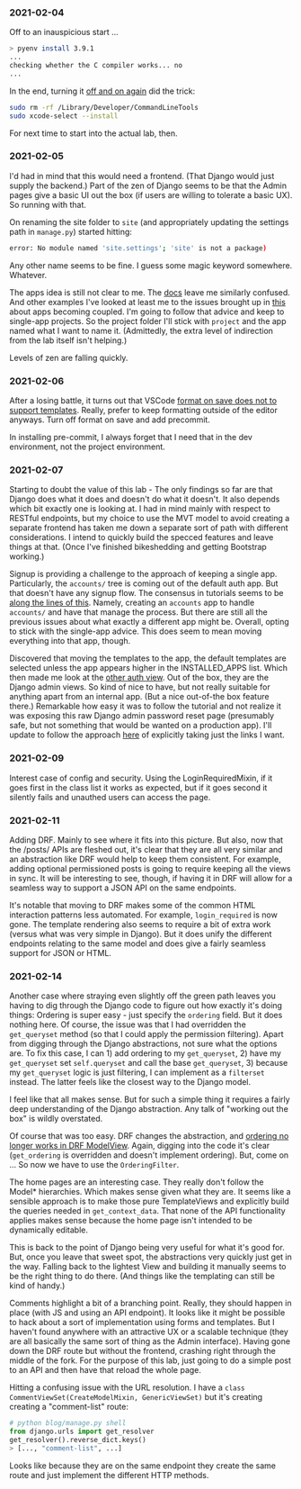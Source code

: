 ### 2021-02-04

Off to an inauspicious start ...

```sh
> pyenv install 3.9.1
...
checking whether the C compiler works... no
...
```

In the end, turning it [off and on again](https://stackoverflow.com/a/64838849/11495734)
did the trick:

```sh
sudo rm -rf /Library/Developer/CommandLineTools
sudo xcode-select --install
```

For next time to start into the actual lab, then.

### 2021-02-05

I'd had in mind that this would need a frontend. (That Django would just supply the backend.) Part of the zen of Django seems to be that the Admin pages give a basic UI out the box (if users are willing to tolerate a basic UX). So running with that.

On renaming the site folder to `site` (and appropriately updating the settings path in `manage.py`) started hitting:

```sh
error: No module named 'site.settings'; 'site' is not a package)
```

Any other name seems to be fine. I guess some magic keyword somewhere. Whatever.

The apps idea is still not clear to me. The [docs](https://docs.djangoproject.com/en/3.1/intro/tutorial01/#creating-the-polls-app) leave me similarly confused. And other examples I've looked at least me to the issues brought up in [this](https://medium.com/@DoorDash/tips-for-building-high-quality-django-apps-at-scale-a5a25917b2b5) about apps becoming coupled. I'm going to follow that advice and keep to single-app projects. So the project folder I'll stick with `project` and the app named what I want to name it. (Admittedly, the extra level of indirection from the lab itself isn't helping.)

Levels of zen are falling quickly.

### 2021-02-06

After a losing battle, it turns out that VSCode [format on save does not to support templates](https://forum.djangoproject.com/t/automatic-formatting-of-django-templates/341). Really, prefer to keep formatting outside of the editor anyways. Turn off format on save and add precommit.

In installing pre-commit, I always forget that I need that in the dev environment, not the project environment.

### 2021-02-07

Starting to doubt the value of this lab - The only findings so far are that Django does what it does and doesn't do what it doesn't. It also depends which bit exactly one is looking at. I had in mind mainly with respect to RESTful endpoints, but my choice to use the MVT model to avoid creating a separate frontend has taken me down a separate sort of path with different considerations. I intend to quickly build the specced features and leave things at that. (Once I've finished bikeshedding and getting Bootstrap working.)

Signup is providing a challenge to the approach of keeping a single app. Particularly, the `accounts/` tree is coming out of the default auth app. But that doesn't have any signup flow. The consensus in tutorials seems to be [along the lines of this](https://levelup.gitconnected.com/how-to-implement-login-logout-and-registration-with-djangos-user-model-59442164db73). Namely, creating an `accounts` app to handle `accounts/` and have that manage the process. But there are still all the previous issues about what exactly a different app might be. Overall, opting to stick with the single-app advice. This does seem to mean moving everything into that app, though.

Discovered that moving the templates to the app, the default templates are selected unless the app appears higher in the INSTALLED_APPS list. Which then made me look at the [other auth view](https://docs.djangoproject.com/en/3.1/topics/auth/default/#module-django.contrib.auth.views). Out of the box, they are the Django admin views. So kind of nice to have, but not really suitable for anything apart from an internal app. (But a nice out-of-the box feature there.) Remarkable how easy it was to follow the tutorial and not realize it was exposing this raw Django admin password reset page (presumably safe, but not something that would be wanted on a production app). I'll update to follow the approach [here](https://stackoverflow.com/questions/35153108/why-is-logged-out-html-not-overriding-in-django-registration) of explicitly taking just the links I want.


### 2021-02-09

Interest case of config and security. Using the LoginRequiredMixin, if it goes first in the class list it works as expected, but if it goes second it silently fails and unauthed users can access the page.


### 2021-02-11

Adding DRF. Mainly to see where it fits into this picture. But also, now that the /posts/ APIs are fleshed out, it's clear that they are all very similar and an abstraction like DRF would help to keep them consistent. For example, adding optional permissioned posts is going to require keeping all the views in sync. It will be interesting to see, though, if having it in DRF will allow for a seamless way to support a JSON API on the same endpoints.

It's notable that moving to DRF makes some of the common HTML interaction patterns less automated. For example, `login_required` is now gone. The template rendering also seems to require a bit of extra work (versus what was very simple in Django). But it does unify the different endpoints relating to the same model and does give a fairly seamless support for JSON or HTML.

### 2021-02-14

Another case where straying even slightly off the green path leaves you having to dig through the Django code to figure out how exactly it's doing things: Ordering is super easy - just specify the `ordering` field. But it does nothing here. Of course, the issue was that I had overridden the `get_queryset` method (so that I could apply the permission filtering). Apart from digging through the Django abstractions, not sure what the options are. To fix this case, I can 1) add ordering to my `get_queryset`, 2) have my `get_queryset` set `self.queryset` and call the base `get_queryset`, 3) because my `get_queryset` logic is just filtering, I can implement as a `filterset` instead. The latter feels like the closest way to the Django model.

I feel like that all makes sense. But for such a simple thing it requires a fairly deep understanding of the Django abstraction. Any talk of "working out the box" is wildly overstated.

Of course that was too easy. DRF changes the abstraction, and [ordering no longer works in DRF ModelView](https://stackoverflow.com/questions/24987446/django-rest-framework-queryset-doesnt-order). Again, digging into the code it's clear (`get_ordering` is overridden and doesn't implement ordering). But, come on ... So now we have to use the `OrderingFilter`.

The home pages are an interesting case. They really don't follow the Model* hierarchies. Which makes sense given what they are. It seems like a sensible approach is to make those pure TemplateViews and explicitly build the queries needed in `get_context_data`. That none of the API functionality applies makes sense because the home page isn't intended to be dynamically editable.

This is back to the point of Django being very useful for what it's good for. But, once you leave that sweet spot, the abstractions very quickly just get in the way. Falling back to the lightest View and building it manually seems to be the right thing to do there. (And things like the templating can still be kind of handy.)

Comments highlight a bit of a branching point. Really, they should happen in place (with JS and using an API endpoint). It looks like it might be possible to hack about a sort of implementation using forms and templates. But I haven't found anywhere with an attractive UX or a scalable technique (they are all basically the same sort of thing as the Admin interface). Having gone down the DRF route but without the frontend, crashing right through the middle of the fork. For the purpose of this lab, just going to do a simple post to an API and then have that reload the whole page.

Hitting a confusing issue with the URL resolution. I have a `class CommentViewSet(CreateModelMixin, GenericViewSet)` but it's creating creating a "comment-list" route:

```python
# python blog/manage.py shell
from django.urls import get_resolver
get_resolver().reverse_dict.keys()
> [..., "comment-list", ...]
```

Looks like because they are on the same endpoint they create the same route and just implement the different HTTP methods.
